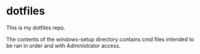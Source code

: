 # dotfiles

This is my dotfiles repo.

The contents of the windows-setup directory contains cmd files intended to be ran in order and with Administrator access.
